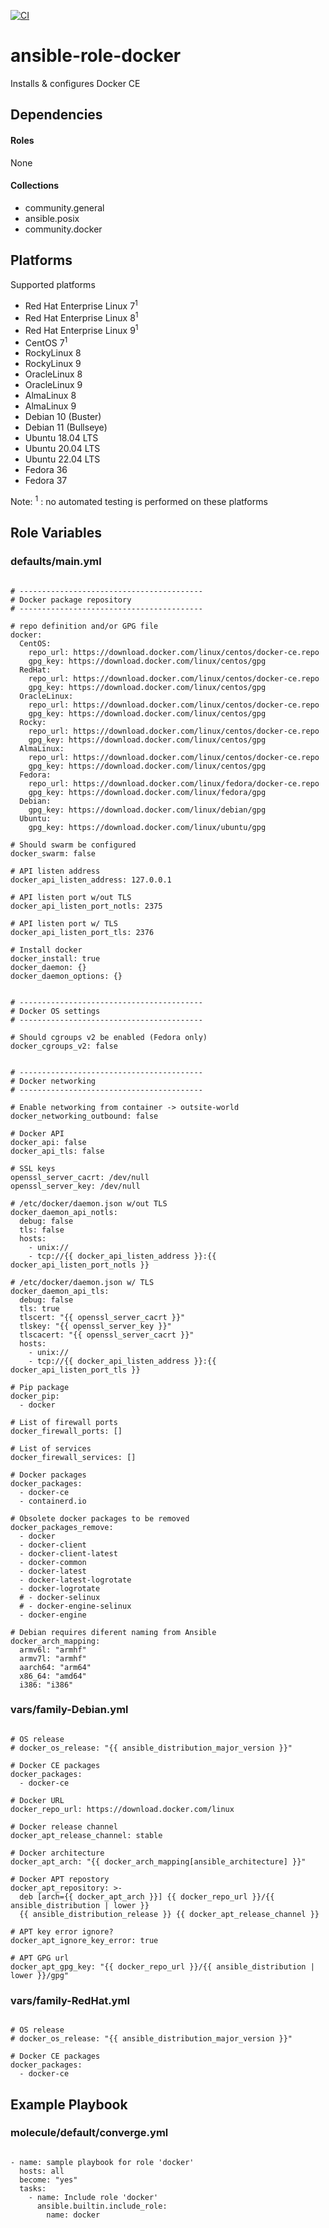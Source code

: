 [![CI](https://github.com/de-it-krachten/ansible-role-docker/workflows/CI/badge.svg?event=push)](https://github.com/de-it-krachten/ansible-role-docker/actions?query=workflow%3ACI)


# ansible-role-docker

Installs & configures Docker CE   



## Dependencies

#### Roles
None

#### Collections
- community.general
- ansible.posix
- community.docker

## Platforms

Supported platforms

- Red Hat Enterprise Linux 7<sup>1</sup>
- Red Hat Enterprise Linux 8<sup>1</sup>
- Red Hat Enterprise Linux 9<sup>1</sup>
- CentOS 7<sup>1</sup>
- RockyLinux 8
- RockyLinux 9
- OracleLinux 8
- OracleLinux 9
- AlmaLinux 8
- AlmaLinux 9
- Debian 10 (Buster)
- Debian 11 (Bullseye)
- Ubuntu 18.04 LTS
- Ubuntu 20.04 LTS
- Ubuntu 22.04 LTS
- Fedora 36
- Fedora 37

Note:
<sup>1</sup> : no automated testing is performed on these platforms

## Role Variables
### defaults/main.yml
<pre><code>
# -----------------------------------------
# Docker package repository
# -----------------------------------------

# repo definition and/or GPG file
docker:
  CentOS:
    repo_url: https://download.docker.com/linux/centos/docker-ce.repo
    gpg_key: https://download.docker.com/linux/centos/gpg
  RedHat:
    repo_url: https://download.docker.com/linux/centos/docker-ce.repo
    gpg_key: https://download.docker.com/linux/centos/gpg
  OracleLinux:
    repo_url: https://download.docker.com/linux/centos/docker-ce.repo
    gpg_key: https://download.docker.com/linux/centos/gpg
  Rocky:
    repo_url: https://download.docker.com/linux/centos/docker-ce.repo
    gpg_key: https://download.docker.com/linux/centos/gpg
  AlmaLinux:
    repo_url: https://download.docker.com/linux/centos/docker-ce.repo
    gpg_key: https://download.docker.com/linux/centos/gpg
  Fedora:
    repo_url: https://download.docker.com/linux/fedora/docker-ce.repo
    gpg_key: https://download.docker.com/linux/fedora/gpg
  Debian:
    gpg_key: https://download.docker.com/linux/debian/gpg
  Ubuntu:
    gpg_key: https://download.docker.com/linux/ubuntu/gpg

# Should swarm be configured
docker_swarm: false

# API listen address
docker_api_listen_address: 127.0.0.1

# API listen port w/out TLS
docker_api_listen_port_notls: 2375

# API listen port w/ TLS
docker_api_listen_port_tls: 2376

# Install docker
docker_install: true
docker_daemon: {}
docker_daemon_options: {}


# -----------------------------------------
# Docker OS settings
# -----------------------------------------

# Should cgroups v2 be enabled (Fedora only)
docker_cgroups_v2: false


# -----------------------------------------
# Docker networking
# -----------------------------------------

# Enable networking from container -> outsite-world
docker_networking_outbound: false

# Docker API
docker_api: false
docker_api_tls: false

# SSL keys
openssl_server_cacrt: /dev/null
openssl_server_key: /dev/null

# /etc/docker/daemon.json w/out TLS
docker_daemon_api_notls:
  debug: false
  tls: false
  hosts:
    - unix://
    - tcp://{{ docker_api_listen_address }}:{{ docker_api_listen_port_notls }}

# /etc/docker/daemon.json w/ TLS
docker_daemon_api_tls:
  debug: false
  tls: true
  tlscert: "{{ openssl_server_cacrt }}"
  tlskey: "{{ openssl_server_key }}"
  tlscacert: "{{ openssl_server_cacrt }}"
  hosts:
    - unix://
    - tcp://{{ docker_api_listen_address }}:{{ docker_api_listen_port_tls }}

# Pip package
docker_pip:
  - docker

# List of firewall ports
docker_firewall_ports: []

# List of services
docker_firewall_services: []

# Docker packages
docker_packages:
  - docker-ce
  - containerd.io

# Obsolete docker packages to be removed
docker_packages_remove:
  - docker
  - docker-client
  - docker-client-latest
  - docker-common
  - docker-latest
  - docker-latest-logrotate
  - docker-logrotate
  # - docker-selinux
  # - docker-engine-selinux
  - docker-engine

# Debian requires diferent naming from Ansible
docker_arch_mapping:
  armv6l: "armhf"
  armv7l: "armhf"
  aarch64: "arm64"
  x86_64: "amd64"
  i386: "i386"
</pre></code>


### vars/family-Debian.yml
<pre><code>
# OS release
# docker_os_release: "{{ ansible_distribution_major_version }}"

# Docker CE packages
docker_packages:
  - docker-ce

# Docker URL
docker_repo_url: https://download.docker.com/linux

# Docker release channel
docker_apt_release_channel: stable

# Docker architecture
docker_apt_arch: "{{ docker_arch_mapping[ansible_architecture] }}"

# Docker APT repostory
docker_apt_repository: >-
  deb [arch={{ docker_apt_arch }}] {{ docker_repo_url }}/{{ ansible_distribution | lower }}
  {{ ansible_distribution_release }} {{ docker_apt_release_channel }}

# APT key error ignore?
docker_apt_ignore_key_error: true

# APT GPG url
docker_apt_gpg_key: "{{ docker_repo_url }}/{{ ansible_distribution | lower }}/gpg"
</pre></code>

### vars/family-RedHat.yml
<pre><code>
# OS release
# docker_os_release: "{{ ansible_distribution_major_version }}"

# Docker CE packages
docker_packages:
  - docker-ce
</pre></code>



## Example Playbook
### molecule/default/converge.yml
<pre><code>
- name: sample playbook for role 'docker'
  hosts: all
  become: "yes"
  tasks:
    - name: Include role 'docker'
      ansible.builtin.include_role:
        name: docker
</pre></code>
